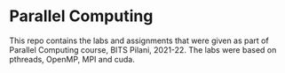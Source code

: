# Parallel Computing

This repo contains the labs and assignments that were given as part of Parallel Computing course, BITS Pilani, 2021-22.
The labs were based on pthreads, OpenMP, MPI and cuda.
